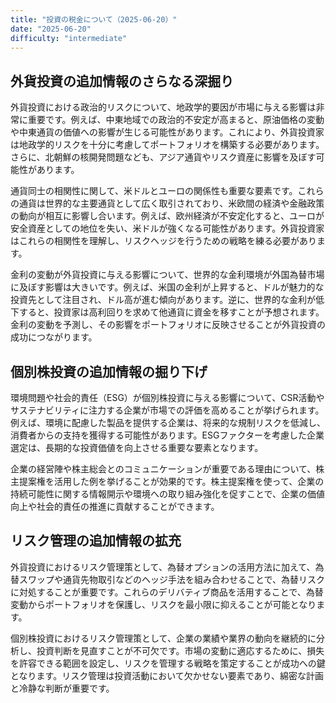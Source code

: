 ```yaml
---
title: "投資の税金について（2025-06-20）"
date: "2025-06-20"
difficulty: "intermediate"
---
```


## 外貨投資の追加情報のさらなる深掘り

外貨投資における政治的リスクについて、地政学的要因が市場に与える影響は非常に重要です。例えば、中東地域での政治的不安定が高まると、原油価格の変動や中東通貨の価値への影響が生じる可能性があります。これにより、外貨投資家は地政学的リスクを十分に考慮してポートフォリオを構築する必要があります。さらに、北朝鮮の核開発問題なども、アジア通貨やリスク資産に影響を及ぼす可能性があります。

通貨同士の相関性に関して、米ドルとユーロの関係性も重要な要素です。これらの通貨は世界的な主要通貨として広く取引されており、米欧間の経済や金融政策の動向が相互に影響し合います。例えば、欧州経済が不安定化すると、ユーロが安全資産としての地位を失い、米ドルが強くなる可能性があります。外貨投資家はこれらの相関性を理解し、リスクヘッジを行うための戦略を練る必要があります。

金利の変動が外貨投資に与える影響について、世界的な金利環境が外国為替市場に及ぼす影響は大きいです。例えば、米国の金利が上昇すると、ドルが魅力的な投資先として注目され、ドル高が進む傾向があります。逆に、世界的な金利が低下すると、投資家は高利回りを求めて他通貨に資金を移すことが予想されます。金利の変動を予測し、その影響をポートフォリオに反映させることが外貨投資の成功につながります。

## 個別株投資の追加情報の掘り下げ

環境問題や社会的責任（ESG）が個別株投資に与える影響について、CSR活動やサステナビリティに注力する企業が市場での評価を高めることが挙げられます。例えば、環境に配慮した製品を提供する企業は、将来的な規制リスクを低減し、消費者からの支持を獲得する可能性があります。ESGファクターを考慮した企業選定は、長期的な投資価値を向上させる重要な要素となります。

企業の経営陣や株主総会とのコミュニケーションが重要である理由について、株主提案権を活用した例を挙げることが効果的です。株主提案権を使って、企業の持続可能性に関する情報開示や環境への取り組み強化を促すことで、企業の価値向上や社会的責任の推進に貢献することができます。

## リスク管理の追加情報の拡充

外貨投資におけるリスク管理策として、為替オプションの活用方法に加えて、為替スワップや通貨先物取引などのヘッジ手法を組み合わせることで、為替リスクに対処することが重要です。これらのデリバティブ商品を活用することで、為替変動からポートフォリオを保護し、リスクを最小限に抑えることが可能となります。

個別株投資におけるリスク管理策として、企業の業績や業界の動向を継続的に分析し、投資判断を見直すことが不可欠です。市場の変動に適応するために、損失を許容できる範囲を設定し、リスクを管理する戦略を策定することが成功への鍵となります。リスク管理は投資活動において欠かせない要素であり、綿密な計画と冷静な判断が重要です。
